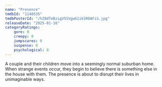 ```yaml
---
name: "Presence"
tmdbId: "1140535"
tmdbPosterId: "/hZ8dTeBzigV5SVgwG1ikSROAFiS.jpg"
releaseDate: "2025-01-16"
categoryRatings:
    gore: 0
    creepy: 0
    jumpscares: 0
    suspense: 0
    psychological: 0
---
```

A couple and their children move into a seemingly normal suburban home. When strange events occur, they begin to believe there is something else in the house with them. The presence is about to disrupt their lives in unimaginable ways.
